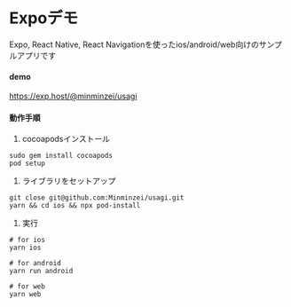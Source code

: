 # Expoデモ
Expo, React Native, React Navigationを使ったios/android/web向けのサンプルアプリです

#### demo
https://exp.host/@minminzei/usagi

#### 動作手順
1. cocoapodsインストール
  ```
  sudo gem install cocoapods
  pod setup
  ```

1. ライブラリをセットアップ
  ```
  git close git@github.com:Minminzei/usagi.git
  yarn && cd ios && npx pod-install
  ```

1. 実行
  ```
  # for ios
  yarn ios

  # for android
  yarn run android

  # for web
  yarn web
  ```
